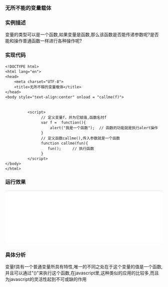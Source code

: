 ### 无所不能的变量载体
### 实例描述
变量的类型可以是一个函数,如果变量是函数,那么该函数是否能传递参数呢?是否能和操作普通函数一样进行各种操作呢?
### 实现代码
```
<!DOCTYPE html>
<html lang="en">
<head>
    <meta charset="UTF-8">
    <title>无所不鞥的变量载体</title>
</head>
<body style="text-align:center" onload = "callme(f)">
          

          <script>
                // 定义变量f，并为它赋值,函数名时f
                var f =  function(){
                    alert("我是一个函数");  // 函数的功能就是执行alert操作
                }
                // 定义函数callme(),传入参数就是一个函数
                function callme(fun){
                   fun();     // 执行函数
                }
          </script>
</body>
</html>
```
### 运行效果
![无所不能的变量载体](img/无所不能的变量的载体.gif)
### 具体分析
变量f具有一个普通变量所具有特性,唯一的不同之处在于这个变量的值是一个函数,并且可以通过"()"来执行这个函数,在javascript里,这种类似的应用的比较多,而且为javascript的灵活性起到不可或缺的作用
